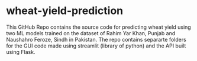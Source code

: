 # wheat-yield-prediction
This GitHub Repo contains the source code for predicting wheat yield using two ML models trained on the dataset of Rahim Yar Khan, Punjab and Naushahro Feroze, Sindh in Pakistan.
The repo contains separarte folders for the GUI code made using streamlit (library of python) and the API built using Flask. 
